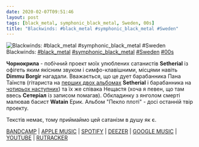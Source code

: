 ```yaml
---
date: 2020-02-07T09:51:46
layout: post
tags: [black_metal, symphonic_black_metal, Sweden, 00s]
title: "Blackwinds: #black_metal #symphonic_black_metal #Sweden"
---
```

![Blackwinds: #black_metal #symphonic_black_metal #Sweden](https://res.cloudinary.com/vast-space-unexplored/image/upload/photos/photo_877_07-02-2020_09-51-46.jpg)
Blackwinds: [#black_metal](/tags/#black_metal) [#symphonic_black_metal](/tags/#symphonic_black_metal) [#Sweden](/tags/#Sweden) [#00s](/tags/#00s)

**Чорнокрила** - побічний проект моїх улюблених сатанистів **Setherial** із офігеть яким якісним звуком і симфо-клавішними, місцями навіть **Dimmu Borgir** нагадали. Вважається, що це дует барабанника Пана Таїнств (гітариста на [перших двох альбомах](/2019-10-22-setherial--black-metal-sweden-90s) **Setherial** і барабанника на [чотирьох наступних](/2019-10-28-setherial--black-metal-swedish-black-metal-sweden)) та їх же співака Нещастя (хоча я певен, що там ввесь **Сетеріал** із записом помагав). Обкладинку з янголом смерті малював басист **Watain** Ерик. Альбом &quot;Пекло плоті&quot; - досі останній твір проекту.

Текстів немає, тому приймаймо цей сатанізм в душу як є.

[BANDCAMP](https://helterskelterproductions.bandcamp.com/album/flesh-inferno) \| [APPLE MUSIC](https://music.apple.com/ru/album/flesh-inferno/298038320) \| [SPOTIFY](https://open.spotify.com/album/3nGiiw0obNbJ5MZ3ATMdGX) \| [DEEZER](https://www.deezer.com/album/6459831?utm_source=deezer&amp;utm_content=album-6459831&amp;utm_term=1601611822_1581061672&amp;utm_medium=web) \| [GOOGLE MUSIC](https://play.google.com/music/m/Bnen4ic32t3tnahtuurlg7ssxgu?t=Flesh_Inferno_-_Blackwinds) \| [YOUTUBE](https://www.youtube.com/playlist?list=PLCTedjvGzS-HfOGa6BCA9RZdXG2K4d2cL) \| [RUTRACKER](https://rutracker.org/forum/viewtopic.php?t=3250771)